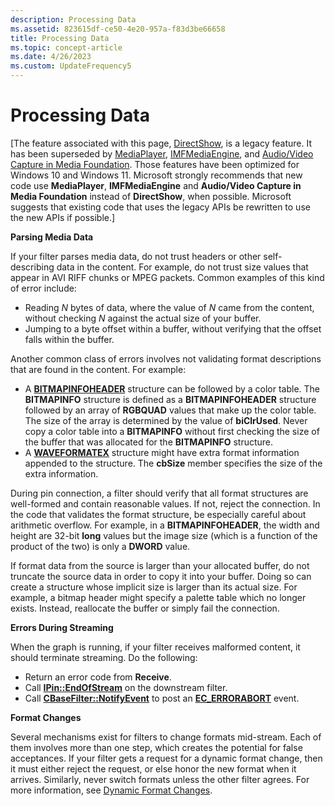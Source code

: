 ```yaml
---
description: Processing Data
ms.assetid: 823615df-ce50-4e20-957a-f83d3be66658
title: Processing Data
ms.topic: concept-article
ms.date: 4/26/2023
ms.custom: UpdateFrequency5
---
```


# Processing Data

\[The feature associated with this page, [DirectShow](/windows/win32/directshow/directshow), is a legacy feature. It has been superseded by [MediaPlayer](/uwp/api/Windows.Media.Playback.MediaPlayer), [IMFMediaEngine](/windows/win32/api/mfmediaengine/nn-mfmediaengine-imfmediaengine), and [Audio/Video Capture in Media Foundation](/windows/win32/medfound/audio-video-capture-in-media-foundation). Those features have been optimized for Windows 10 and Windows 11. Microsoft strongly recommends that new code use **MediaPlayer**, **IMFMediaEngine** and **Audio/Video Capture in Media Foundation** instead of **DirectShow**, when possible. Microsoft suggests that existing code that uses the legacy APIs be rewritten to use the new APIs if possible.\]

**Parsing Media Data**

If your filter parses media data, do not trust headers or other self-describing data in the content. For example, do not trust size values that appear in AVI RIFF chunks or MPEG packets. Common examples of this kind of error include:

-   Reading *N* bytes of data, where the value of *N* came from the content, without checking *N* against the actual size of your buffer.
-   Jumping to a byte offset within a buffer, without verifying that the offset falls within the buffer.

Another common class of errors involves not validating format descriptions that are found in the content. For example:

-   A [**BITMAPINFOHEADER**](/windows/win32/api/wingdi/ns-wingdi-bitmapinfoheader) structure can be followed by a color table. The **BITMAPINFO** structure is defined as a **BITMAPINFOHEADER** structure followed by an array of **RGBQUAD** values that make up the color table. The size of the array is determined by the value of **biClrUsed**. Never copy a color table into a **BITMAPINFO** without first checking the size of the buffer that was allocated for the **BITMAPINFO** structure.
-   A [**WAVEFORMATEX**](/previous-versions/dd757713(v=vs.85)) structure might have extra format information appended to the structure. The **cbSize** member specifies the size of the extra information.

During pin connection, a filter should verify that all format structures are well-formed and contain reasonable values. If not, reject the connection. In the code that validates the format structure, be especially careful about arithmetic overflow. For example, in a **BITMAPINFOHEADER**, the width and height are 32-bit **long** values but the image size (which is a function of the product of the two) is only a **DWORD** value.

If format data from the source is larger than your allocated buffer, do not truncate the source data in order to copy it into your buffer. Doing so can create a structure whose implicit size is larger than its actual size. For example, a bitmap header might specify a palette table which no longer exists. Instead, reallocate the buffer or simply fail the connection.

**Errors During Streaming**

When the graph is running, if your filter receives malformed content, it should terminate streaming. Do the following:

-   Return an error code from **Receive**.
-   Call [**IPin::EndOfStream**](/windows/desktop/api/Strmif/nf-strmif-ipin-endofstream) on the downstream filter.
-   Call [**CBaseFilter::NotifyEvent**](cbasefilter-notifyevent.md) to post an [**EC\_ERRORABORT**](ec-errorabort.md) event.

**Format Changes**

Several mechanisms exist for filters to change formats mid-stream. Each of them involves more than one step, which creates the potential for false acceptances. If your filter gets a request for a dynamic format change, then it must either reject the request, or else honor the new format when it arrives. Similarly, never switch formats unless the other filter agrees. For more information, see [Dynamic Format Changes](dynamic-format-changes.md).

 

 
